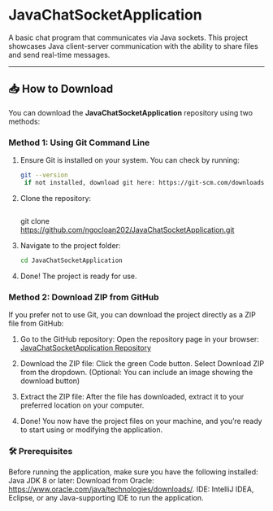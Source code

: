 # JavaChatSocketApplication

A basic chat program that communicates via Java sockets. This project showcases Java client-server communication with the ability to share files and send real-time messages.

---

## 📥 How to Download  

You can download the **JavaChatSocketApplication** repository using two methods:  

### Method 1: Using Git Command Line  
1. Ensure Git is installed on your system. You can check by running:  
   ```bash
   git --version
    if not installed, download git here: https://git-scm.com/downloads
    ```
    
2. Clone the repository:
    ```bash
    ```
    git clone https://github.com/ngocloan202/JavaChatSocketApplication.git

3. Navigate to the project folder:
    ```bash
    cd JavaChatSocketApplication
    ```

4. Done! The project is ready for use.

### Method 2: Download ZIP from GitHub
If you prefer not to use Git, you can download the project directly as a ZIP file from GitHub:

1. Go to the GitHub repository:
    Open the repository page in your browser:
    [JavaChatSocketApplication Repository](https://github.com/ngocloan202/JavaChatSocketApplication)

2. Download the ZIP file:
    Click the green Code button.
    Select Download ZIP from the dropdown.
    (Optional: You can include an image showing the download button)

3. Extract the ZIP file:
    After the file has downloaded, extract it to your preferred location on your computer.

4. Done!
    You now have the project files on your machine, and you’re ready to start using or modifying the application.

### 🛠️ Prerequisites
Before running the application, make sure you have the following installed:
    Java JDK 8 or later: Download from Oracle: 
        https://www.oracle.com/java/technologies/downloads/.
    IDE: IntelliJ IDEA, Eclipse, or any Java-supporting IDE to run the application.
